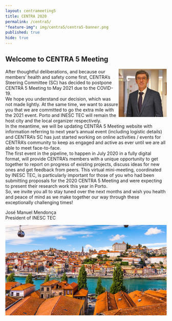 ```yaml
---
layout: centrameeting5
title: CENTRA 2020
permalink: /centra5/
"feature-img": img/centra5/centra5-banner.png
published: true
hide: true
---
```


## Welcome to CENTRA 5 Meeting

<p>
<img src="/img/centra5/centra5-president-inesctec.jpg" style="width:150px;" align="right"/>
</p>

<!--Dear all,

We could not be more excited to welcome you in May 2020 at the UNESCO’s World Heritage City of Porto for the first CENTRA Meeting ever held in Europe. This is a true sign that the collaborative and partnering framework CENTRA stands for is expanding beyond its original borders and strengthening the foundations for a truly global and impactful cyberinfrastructure research and innovation community.

2020 is a year of celebration for INESC TEC. We will be commemorating 35 years of commitment to scientific knowledge advancement and technology transfer in leading application domains and to forging long-lasting partnerships, first in Portugal, and over the years, across several regions of the globe. As an organization that has been successfully bridging academia with industries and application markets and is more than ever engaged in internationalization activities, being part of CENTRA’s community is a great honor and stimulus to INESC TEC’s role as a connecting transnational S&T partner.

Therefore, once again, we really look forward to meeting you all in Porto, a city with a character of its own that has been a gateway for a new and more connected world for centuries. What a perfect stage to host the 5th edition of our CENTRA meeting!

CENTRA's activities are funded in part by the National Science Foundation (NSF ACI Award 1550126) of the USA, the Ministry of Science and Technology (MOST) of Taiwan, the National Institute of Information and Communications Technologies (NICT) of Japan, and the Institute for Systems and Computer Engineering, Technology and Science (INESC TEC) of Portugal. We are very thankful for the support of all these sponsors.

José Manuel Mendonça<br>
President of INESC TEC-->

After thoughtful deliberations, and because our members’ health and safety come first, CENTRA’s Steering Committee (SC) has decided to postpone CENTRA 5 Meeting to May 2021 due to the COVID-19.  
We hope you understand our decision, which was not made lightly. At the same time, we want to assure you that we are committed to go the extra mile with the 2021 event. Porto and INESC TEC will remain the host city and the local organizer respectively.  
In the meantime, we will be updating CENTRA 5 Meeting website with information referring to next year’s annual event (including logistic details) and CENTRA’s SC has just started working on online activities / events for CENTRA’s community to keep as engaged and active as ever until we are all able to meet face-to-face.   
The first event in the pipeline, to happen in July 2020 in a fully digital format, will provide CENTRA’s members with a unique opportunity to get together to report on progress of existing projects, discuss ideas for new ones and get feedback from peers. This virtual mini-meeting, coordinated by INESC TEC, is particularly important for those of you who had been submitting proposals for the 2020 CENTRA 5 Meeting and were expecting to present their research work this year in Porto.  
So, we invite you all to stay tuned over the next months and wish you health and peace of mind as we make together our way through these exceptionally challenging times!  
  
José Manuel Mendonça  
President of INESC TEC


<img src="/img/centra5/centra5-porto1.jpg" style="width:1050px">
